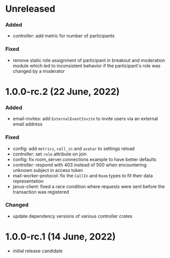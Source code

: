 # Unreleased

### Added

 - controller: add metric for number of participants

### Fixed

- remove static role assignment of participant in breakout and moderation module which led to inconsistent behavior if the participant's role was changed by a moderator

# 1.0.0-rc.2 (22 June, 2022)

### Added

- email-invites: add `ExternalEventInvite` to invite users via an external email address

### Fixed

- config: add `metrics`, `call_in` and `avatar` to settings reload
- controller: set `role` attribute on join
- config: fix room_server.connections example to have better defaults
- controller: respond with 403 instead of 500 when encountering unknown subject in access token
- mail-worker-protocol: fix the `CallIn` and `Room` types to fit their data representation
- janus-client: fixed a race condition where requests were sent before the transaction was registered

### Changed

- update dependency versions of various controller crates

# 1.0.0-rc.1 (14 June, 2022)

- initial release candidate
